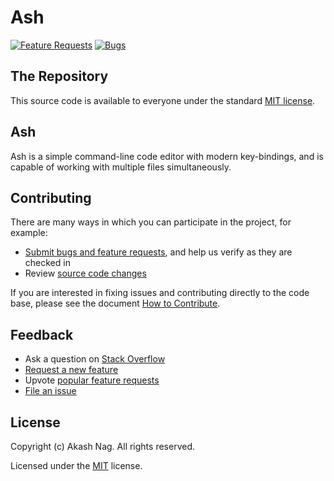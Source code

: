 # Ash
[![Feature Requests](https://img.shields.io/github/issues/akashnag/ash/feature-request.svg)](https://github.com/akashnag/ash/issues?q=is%3Aopen+is%3Aissue+label%3Afeature-request+sort%3Areactions-%2B1-desc)
[![Bugs](https://img.shields.io/github/issues/akashnag/ash/bug.svg)](https://github.com/akashnag/ash/issues?utf8=✓&q=is%3Aissue+is%3Aopen+label%3Abug)

## The Repository

This source code is available to everyone under the standard [MIT license](https://github.com/akashnag/ash/blob/master/LICENSE.md).

## Ash

Ash is a simple command-line code editor with modern key-bindings, and is capable of working with multiple files simultaneously.

## Contributing

There are many ways in which you can participate in the project, for example:

* [Submit bugs and feature requests](https://github.com/akashnag/ash/issues), and help us verify as they are checked in
* Review [source code changes](https://github.com/akashnag/ash/pulls)

If you are interested in fixing issues and contributing directly to the code base,
please see the document [How to Contribute](CONTRIBUTING.md).

## Feedback

* Ask a question on [Stack Overflow](https://stackoverflow.com)
* [Request a new feature](CONTRIBUTING.md)
* Upvote [popular feature requests](https://github.com/akashnag/ash/issues?q=is%3Aopen+is%3Aissue+label%3Afeature-request+sort%3Areactions-%2B1-desc)
* [File an issue](https://github.com/akashnag/ash/issues)

## License

Copyright (c) Akash Nag. All rights reserved.

Licensed under the [MIT](LICENSE.md) license.